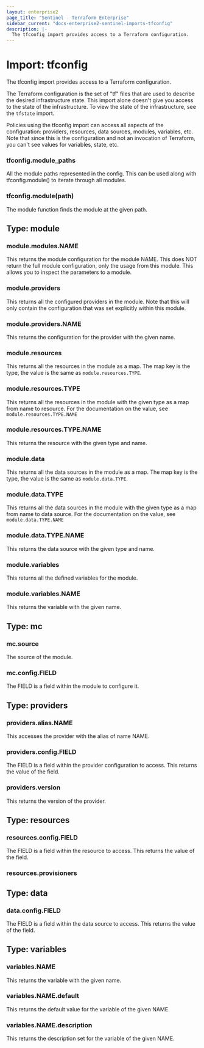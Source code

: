 ```yaml
---
layout: enterprise2
page_title: "Sentinel - Terraform Enterprise"
sidebar_current: "docs-enterprise2-sentinel-imports-tfconfig"
description: |-
  The tfconfig import provides access to a Terraform configuration.
---
```


# Import: tfconfig

The tfconfig import provides access to a Terraform configuration.

The Terraform configuration is the set of "tf" files that are used
to describe the desired infrastructure state. This import alone doesn't
give you access to the state of the infrastructure. To view the state
of the infrastructure, see the `tfstate` import.

Policies using the tfconfig import can access all aspects of the configuration:
providers, resources, data sources, modules, variables, etc. Note that since
this is the configuration and not an invocation of Terraform, you can't see
values for variables, state, etc.

### tfconfig.module_paths

All the module paths represented in the config. This can be used along
with tfconfig.module() to iterate through all modules.

### tfconfig.module(path)

The module function finds the module at the given path.

## Type: module

### module.modules.NAME

This returns the module configuration for the module NAME. This
does NOT return the full module configuration, only the usage from
this module. This allows you to inspect the parameters to a module.

### module.providers

This returns all the configured providers in the module. Note
that this will only contain the configuration that was set explicitly
within this module.

### module.providers.NAME

This returns the configuration for the provider with the given name.

### module.resources

This returns all the resources in the module as a map. The map
key is the type, the value is the same as `module.resources.TYPE`.

### module.resources.TYPE

This returns all the resources in the module with the given type
as a map from name to resource. For the documentation on the
value, see `module.resources.TYPE.NAME`

### module.resources.TYPE.NAME

This returns the resource with the given type and name.

### module.data

This returns all the data sources in the module as a map. The map
key is the type, the value is the same as `module.data.TYPE`.

### module.data.TYPE

This returns all the data sources in the module with the given type
as a map from name to data source. For the documentation on the
value, see `module.data.TYPE.NAME`

### module.data.TYPE.NAME

This returns the data source with the given type and name.

### module.variables

This returns all the defined variables for the module.

### module.variables.NAME

This returns the variable with the given name.

## Type: mc

### mc.source

The source of the module.

### mc.config.FIELD

The FIELD is a field within the module to configure it.

## Type: providers

### providers.alias.NAME

This accesses the provider with the alias of name NAME.

### providers.config.FIELD

The FIELD is a field within the provider configuration to access.
This returns the value of the field.

### providers.version

This returns the version of the provider.

## Type: resources

### resources.config.FIELD

The FIELD is a field within the resource to access. This returns the
value of the field.

### resources.provisioners

## Type: data

### data.config.FIELD

The FIELD is a field within the data source to access. This returns the
value of the field.

## Type: variables

### variables.NAME

This returns the variable with the given name.

### variables.NAME.default

This returns the default value for the variable of the given NAME.

### variables.NAME.description

This returns the description set for the variable of the given NAME.
